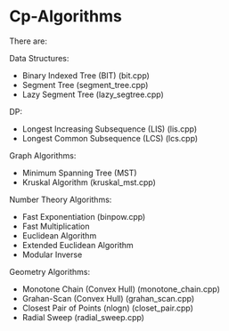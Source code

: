 # Cp-Algorithms 

There are:

Data Structures: 
- Binary Indexed Tree (BIT) (bit.cpp)
- Segment Tree (segment_tree.cpp)
- Lazy Segment Tree (lazy_segtree.cpp)

DP:
- Longest Increasing Subsequence (LIS) (lis.cpp)
- Longest Common Subsequence (LCS) (lcs.cpp)

Graph Algorithms:
- Minimum Spanning Tree (MST)
- Kruskal Algorithm (kruskal_mst.cpp)
 
Number Theory Algorithms:
- Fast Exponentiation (binpow.cpp)
- Fast Multiplication
- Euclidean Algorithm
- Extended Euclidean Algorithm
- Modular Inverse

Geometry Algorithms:
- Monotone Chain (Convex Hull) (monotone_chain.cpp)
- Grahan-Scan (Convex Hull) (grahan_scan.cpp)
- Closest Pair of Points (nlogn) (closet_pair.cpp)
- Radial Sweep (radial_sweep.cpp)

